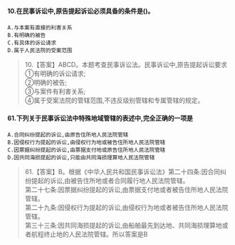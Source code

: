 #### 10.在民事诉讼中,原告提起诉讼必须具备的条件是()。
    A.与本案有直接的利害关系
    B.有明确的被告
    C.有具体的诉讼请求
    D.属于人民法院的受案范围
>   10.【答案】ABCD。本题考查民事诉讼法。民事诉讼中,原告提起诉讼要求   
    ①有明确的诉讼请求;     
    ②明确的被告;     
    ③与案件有利害关系;     
    ④属于受案法院的管辖范围,不违反级别管辖和专属管辖的规定。     

#### 61.下列关于民事诉讼法中特殊地域管辖的表述中,完全正确的一项是
    A.合同纠纷提起的诉讼,由原告住所地人民法院管辖
    B.因侵权行为提起的诉讼,由侵权行为地或被告住所地人民法院管辖
    C.因票据纠纷提起的诉讼,由票据支付地或原告住所地人民法院管辖
    D.因共同海损提起的诉讼,只能由共同海损理算地人民法院管辖
>   61.【答案】B。根据《中华人民共和国民事诉讼法》第二十四条:因合同纠纷提起的诉讼,由被告住所地或者合同履行地人民法院管辖。   
第二十七条:因票据纠纷提起的诉讼,由票据支付地或者被告住所地人民法院管辖。   
第二十九条:因侵权行为提起的诉讼,由侵权行为地或者被告住所地人民法院管辖。   
第三十三条:因共同海损提起的诉讼,由船舶最先到达地、共同海损理算地或者航程终止地的人民法院管辖。所以答案是B       